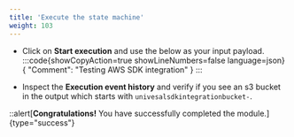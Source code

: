 ```yaml
---
title: 'Execute the state machine'
weight: 103
---
```


- Click on **Start execution** and use the below as your input payload.
  :::code{showCopyAction=true showLineNumbers=false language=json}
  {
  "Comment": "Testing AWS SDK integration"
  }
  :::

- Inspect the **Execution event history** and verify if you see an s3 bucket in the output which starts with `univesalsdkintegrationbucket-`.

::alert[**Congratulations!** You have successfully completed the module.]{type="success"}
